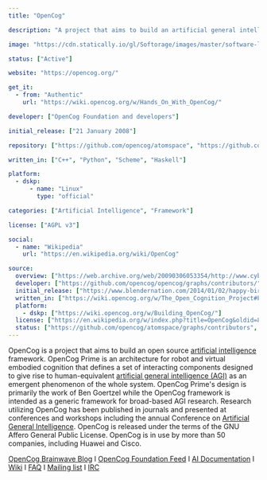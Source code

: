 ```yaml
---
title: "OpenCog"

description: "A project that aims to build an artificial general intelligence (AGI) framework. OpenCog Prime is a specific set of interacting components designed to give rise to human-equivalent artificial general intelligence."

image: "https://cdn.statically.io/gl/Softorage/images/master/software-logo/opencog.png"

status: ["Active"]

website: "https://opencog.org/"

get_it:
  - from: "Authentic"
    url: "https://wiki.opencog.org/w/Hands_On_With_OpenCog/"

developer: ["OpenCog Foundation and developers"]

initial_release: ["21 January 2008"]

repository: ["https://github.com/opencog/atomspace", "https://github.com/opencog/opencog"]

written_in: ["C++", "Python", "Scheme", "Haskell"]

platform:
  - dskp:
      - name: "Linux"
        type: "official"

categories: ["Artificial Intelligence", "Framework"]

license: ["AGPL v3"]

social:
  - name: "Wikipedia"
    url: "https://en.wikipedia.org/wiki/OpenCog"

source:
  overview: ["https://web.archive.org/web/20090306053354/http://www.cybertechnews.org/?p=915", "https://venturebeat.com/2017/12/07/singularitynet-talks-collaborative-ai-as-its-token-sale-hits-400-oversubscription/"]
  developer: ["https://github.com/opencog/opencog/graphs/contributors/", "https://opencog.org/", "https://en.wikipedia.org/w/index.php?title=OpenCog&oldid=846548094"]
  initial_release: ["https://www.blendernation.com/2014/01/02/happy-birthday-blender/#comment-629004"]
  written_in: ["https://wiki.opencog.org/w/The_Open_Cognition_Project#Participate"]
  platform:
    - dskp: ["https://wiki.opencog.org/w/Building_OpenCog/"]
  license: ["https://en.wikipedia.org/w/index.php?title=OpenCog&oldid=846548094", "https://github.com/opencog/atomspace", "https://github.com/opencog/opencog"]
  status: ["https://github.com/opencog/atomspace/graphs/contributors", "https://github.com/opencog/opencog/graphs/contributors"]
---
```

  OpenCog is a project that aims to build an open source [artificial intelligence](/categories/artificial-intelligence) framework. OpenCog Prime is an architecture for robot and virtual embodied cognition that defines a set of interacting components designed to give rise to human-equivalent [artificial general intelligence (AGI)](/categories/artificial-intelligence) as an emergent phenomenon of the whole system. OpenCog Prime's design is primarily the work of Ben Goertzel while the OpenCog framework is intended as a generic framework for broad-based AGI research. Research utilizing OpenCog has been published in journals and presented at conferences and workshops including the annual Conference on [Artificial General Intelligence](/categories/artificial-intelligence). OpenCog is released under the terms of the GNU Affero General Public License.
  OpenCog is in use by more than 50 companies, including Huawei and Cisco.
  
  [OpenCog Brainwave Blog](https://blog.opencog.org/) I [OpenCog Foundation Feed](https://opencog.org/feed/) I [AI Documentation](https://wiki.opencog.org/w/AI_Documentation) I [Wiki](https://wiki.opencog.org/w/The_Open_Cognition_Project) I [FAQ](https://opencog.org/faq/) I [Mailing list](https://groups.google.com/forum/#!forum/opencog) I [IRC](https://webchat.freenode.net/?channels=opencog)
  

